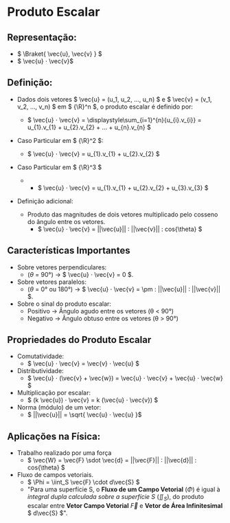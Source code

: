 # Produto Escalar

## Representação:
- $ \Braket{ \vec{u}, \vec{v} } $
- $ \vec{u} ⋅ \vec{v}$
## Definição:
- Dados dois vetores $ \vec{u} = (u_1, u_2, ..., u_n) $ e $ \vec{v} = (v_1, v_2, ..., v_n) $ em $ {\R}^n $, o produto escalar é definido por:
    - $ \vec{u} ⋅ \vec{v} = \displaystyle\sum_{i=1}^{n}{u_{i}.v_{i}} = u_{1}.v_{1} + u_{2}.v_{2} + ... + u_{n}.v_{n} $

- Caso Particular em $ {\R}^2 $: 
    - $ \vec{u} ⋅ \vec{v} = u_{1}.v_{1} + u_{2}.v_{2} $ 

- Caso Particular em $ {\R}^3 $
    - - $ \vec{u} ⋅ \vec{v} = u_{1}.v_{1} + u_{2}.v_{2} + u_{3}.v_{3} $ 

- Definição adicional:
    - Produto das magnitudes de dois vetores multiplicado pelo cosseno do ângulo entre os vetores.
        - $ \vec{u} ⋅ \vec{v} = ||\vec{u}|| \: ||\vec{v}|| \: cos{\theta} $ 


## Características Importantes
- Sobre vetores perpendiculares:
    - ($\theta$ = 90°) →  $ \vec{u} ⋅ \vec{v} = 0 $. 
- Sobre vetores paralelos:
    - ($\theta$ = 0° ou 180°) → $ \vec{u} ⋅ \vec{v} = \pm \: ||\vec{u}|| \: ||\vec{v}|| $. 
- Sobre o sinal do produto escalar:
    - Positivo → Ângulo agudo entre os vetores (θ < 90°)
    - Negativo → Ângulo obtuso entre os vetores (θ > 90°)

## Propriedades do Produto Escalar
- Comutatividade:
    - $ \vec{u} ⋅ \vec{v} = \vec{v} ⋅ \vec{u} $
- Distributividade:
    - $ \vec{u} ⋅ (\vec{v} + \vec{w}) = \vec{u} ⋅ \vec{v} + \vec{u} ⋅ \vec{w} $
- Multiplicação por escalar:
    - $ (k \vec{u}) ⋅ \vec{v} = k (\vec{u} ⋅ \vec{v}) $
- Norma (módulo) de um vetor:
    - $ ||\vec{u}|| = \sqrt{ \vec{u} ⋅ \vec{u} }$
​

## Aplicações na Física:
- Trabalho realizado por uma força 
    - $ \vec{W} = \vec{F} \sdot \vec{d} = ||\vec{F}|| \: ||\vec{d}|| \: cos{\theta} $
- Fluxo de campos vetoriais.
    - $ \Phi = \iint_S \vec{F} \cdot d\vec{S} $
    - "Para uma superfície S, o **Fluxo de um Campo Vetorial** ($\Phi$) é igual à *integral dupla calculada sobre a superfície S* ($\iint_S$), do produto escalar entre **Vetor Campo Vetorial** $\vec{F}$ e **Vetor de Área Infinitesimal** $ d\vec{S} $".